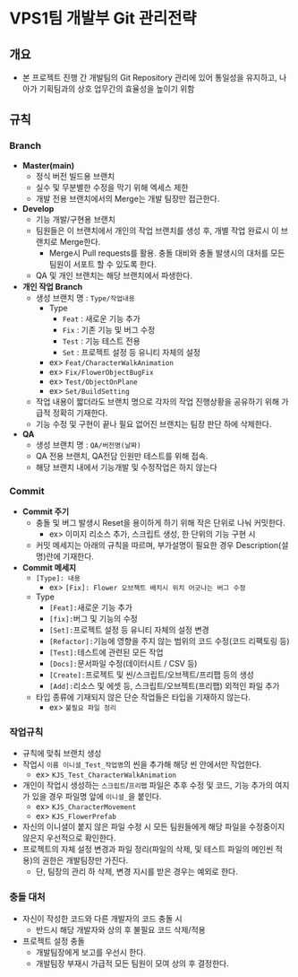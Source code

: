 # VPS1팀 개발부 Git 관리전략

## 개요
- 본 프로젝트 진행 간 개발팀의 Git Repository 관리에 있어 통일성을 유지하고, 나아가 기획팀과의 상호 업무간의 효율성을 높이기 위함

## 규칙

### Branch
- **Master(main)**
  - 정식 버전 빌드용 브랜치
  - 실수 및 무분별한 수정을 막기 위해 엑세스 제한
  - 개발 전용 브랜치에서의 Merge는 개발 팀장만 접근한다.
- **Develop**
  - 기능 개발/구현용 브랜치
  - 팀원들은 이 브랜치에서 개인의 작업 브랜치를 생성 후, 개별 작업 완료시 이 브랜치로 Merge한다.
    - Merge시 Pull requests를 활용. 충돌 대비와 충돌 발생시의 대처를 모든 팀원이 서포트 할 수 있도록 한다.
  - QA 및 개인 브랜치는 해당 브랜치에서 파생한다.
- **개인 작업 Branch**
  - 생성 브랜치 명 : `Type/작업내용`
    - Type
      - `Feat` : 새로운 기능 추가
      - `Fix` : 기존 기능 및 버그 수정
      - `Test` : 기능 테스트 전용
      - `Set` : 프로젝트 설정 등 유니티 자체의 설정
    - ex> `Feat/CharacterWalkAnimation`
    - ex> `Fix/FlowerObjectBugFix`
    - ex> `Test/ObjectOnPlane`
    - ex> `Set/BuildSetting`
  - 작업 내용이 짧더라도 브랜치 명으로 각자의 작업 진행상황을 공유하기 위해 가급적 정확히 기재한다.
  - 기능 수정 및 구현이 끝나 필요 없어진 브랜치는 팀장 판단 하에 삭제한다.
- **QA**
  - 생성 브랜치 명 : `QA/버전명(날짜)`
  - QA 전용 브랜치, QA전담 인원만 테스트를 위해 접속.
  - 해당 브랜치 내에서 기능개발 및 수정작업은 하지 않는다

### Commit
- **Commit 주기**
  - 충돌 및 버그 발생시 Reset을 용이하게 하기 위해 작은 단위로 나눠 커밋한다.
    - ex> 이미지 리소스 추가, 스크립트 생성, 한 단위의 기능 구현 시
  - 커밋 메세지는 아래의 규칙을 따르며, 부가설명이 필요한 경우 Description(설명)란에 기재한다.
- **Commit 메세지**
  - `[Type]: 내용`
    - ex> `[Fix]: Flower 오브젝트 배치시 위치 어긋나는 버그 수정`
  - Type
    - `[Feat]:`새로운 기능 추가
    - `[fix]:`버그 및 기능의 수정
    - `[Set]:`프로젝트 설정 등 유니티 자체의 설정 변경
    - `[Refactor]:`기능에 영향을 주지 않는 범위의 코드 수정(코드 리팩토링 등)
    - `[Test]:`테스트에 관련된 모든 작업
    - `[Docs]:`문서파일 수정(데이터시트 / CSV 등)
    - `[Create]:`프로젝트 및 씬/스크립트/오브젝트/프리팹 등의 생성
    - `[Add]:`리소스 및 에셋 등, 스크립트/오브젝트(프리팹) 외적인 파일 추가
  - 타입 종류에 기재되지 않은 단순 작업들은 타입을 기재하지 않는다.
    - ex> `불필요 파일 정리`

### 작업규칙
- 규칙에 맞춰 브랜치 생성
- 작업시 `이름 이니셜_Test_작업명`의 씬을 추가해 해당 씬 안에서만 작업한다.
  - ex> `KJS_Test_CharacterWalkAnimation`
- 개인이 작업시 생성하는 `스크립트`/`프리팹` 파일은 추후 수정 및 코드, 기능 추가의 여지가 있을 경우 파일명 앞에 `이니셜_`을 붙인다.
  - ex> `KJS_CharacterMovement`
  - ex> `KJS_FlowerPrefab`
- 자신의 이니셜이 붙지 않은 파일 수정 시 모든 팀원들에게 해당 파일을 수정중이지 않은지 우선적으로 확인한다.
- 프로젝트의 자체 설정 변경과 파일 정리(파일의 삭제, 및 테스트 파일의 메인씬 적용)의 권한은 개발팀장만 가진다.
  - 단, 팀장의 관리 하 삭제, 변경 지시를 받은 경우는 예외로 한다.

### 충돌 대처
- 자신이 작성한 코드와 다른 개발자의 코드 충돌 시
  - 반드시 해당 개발자와 상의 후 불필요 코드 삭제/적용
- 프로젝트 설정 충돌
  - 개발팀장에게 보고를 우선시 한다.
  - 개발팀장 부재시 가급적 모든 팀원이 모여 상의 후 결정한다.